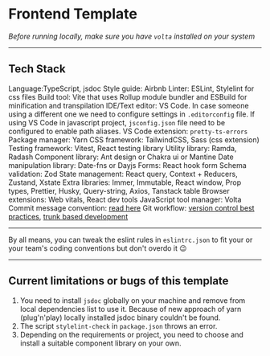 # Frontend Template

_Before running locally, make sure you have `volta` installed on your system_

---

## Tech Stack

Language:TypeScript, jsdoc
Style guide: Airbnb
Linter: ESLint, Stylelint for css files
Build tool: Vite that uses Rollup module bundler and ESBuild for minification and transpilation
IDE/Text editor: VS Code. In case someone using a different one we need to configure settings in `.editorconfig` file. If using VS Code in javascript project, `jsconfig.json` file need to be configured to enable path aliases.
VS Code extension: `pretty-ts-errors`
Package manager: Yarn
CSS framework: TailwindCSS, Sass (css extension)
Testing framework: Vitest, React testing library
Utility library: Ramda, Radash
Component library: Ant design or Chakra ui or Mantine
Date manipulation library: Date-fns or Dayjs
Forms: React hook form
Schema validation: Zod
State management: React query, Context + Reducers, Zustand, Xstate
Extra libraries: Immer, Immutable, React window, Prop types, Prettier, Husky, Query-string, Axios, Tanstack table
Browser extensions: Web vitals, React dev tools
JavaScript tool manager: Volta
Commit message convention: [read here](https://www.freecodecamp.org/news/how-to-write-better-git-commit-messages)
Git workflow: [version control best practices](https://www.git-tower.com/blog/version-control-best-practices), [trunk based development](https://trunkbaseddevelopment.com)

---

By all means, you can tweak the eslint rules in `eslintrc.json` to fit your or your team's coding conventions but don't overdo it 😉

---

## Current limitations or bugs of this template

1. You need to install `jsdoc` globally on your machine and remove from local dependencies list to use it. Because of new approach of yarn (plug'n'play) locally installed jsdoc binary couldn't be found.
2. The script `stylelint-check` in `package.json` throws an error.
3. Depending on the requirements or project, you need to choose and install a suitable component library on your own.
